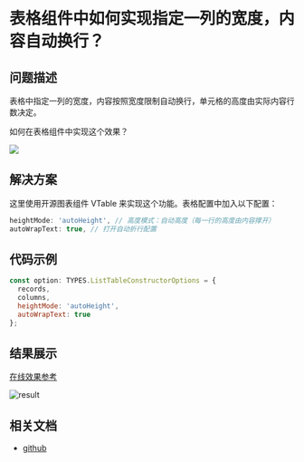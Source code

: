 # 表格组件中如何实现指定一列的宽度，内容自动换行？

## 问题描述

表格中指定一列的宽度，内容按照宽度限制自动换行，单元格的高度由实际内容行数决定。

如何在表格组件中实现这个效果？

![](/vtable/faq/2-0.png)

## 解决方案

这里使用开源图表组件 VTable 来实现这个功能。表格配置中加入以下配置：

```javascript
heightMode: 'autoHeight', // 高度模式：自动高度（每一行的高度由内容撑开）
autoWrapText: true, // 打开自动折行配置
```

## 代码示例

```javascript
const option: TYPES.ListTableConstructorOptions = {
  records,
  columns,
  heightMode: 'autoHeight',
  autoWrapText: true
};
```

## 结果展示

[在线效果参考](https://codesandbox.io/s/vtable-autoheight-dktrk4)

![result](/vtable/faq/2-1.gif)

## 相关文档

- [github](https://github.com/VisActor/VTable)
